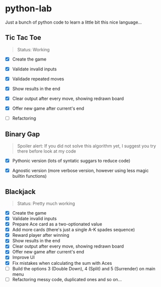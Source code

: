 # python-lab
Just a bunch of python code to learn a little bit this nice language...

## Tic Tac Toe
> Status: Working

- [x] Create the game
- [x] Validate invalid inputs
- [x] Validade repeated moves
- [x] Show results in the end
- [x] Clear output after every move, showing redrawn board
- [x] Offer new game after current's end
- [ ] Refactoring


## Binary Gap
> Spoiler alert: If you did not solve this algorithm yet, I suggest you try there before look at my code

- [x] Pythonic version (lots of syntatic suggars to reduce code)
- [x] Agnostic version (more verbose version, however using less magic builtin functions)


## Blackjack
> Status: Pretty much working

- [x] Create the game
- [x] Validate invalid inputs
- [x] Prepare Ace card as a two-optionated value
- [x] Add more cards (there's just a single A-K spades sequence)
- [x] Reward player after winning
- [x] Show results in the end
- [x] Clear output after every move, showing redrawn board
- [x] Offer new game after current's end
- [x] Improve UI
- [x] Fix mistakes when calculating the sum with Aces
- [ ] Build the options 3 (Double Down), 4 (Split) and 5 (Surrender) on main menu
- [ ] Refactoring messy code, duplicated ones and so on...
